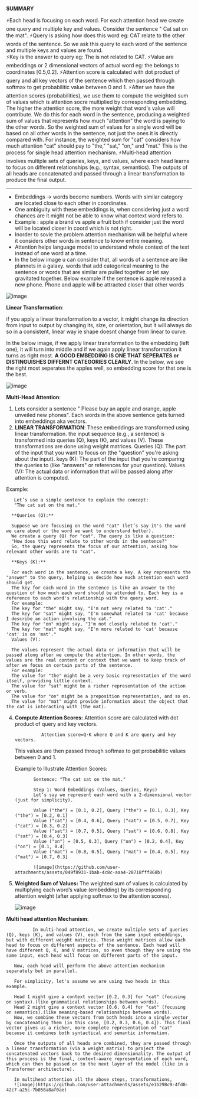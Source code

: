 

**SUMMARY** 

⚡️Each head is focusing on each word. For each attention head we create one query and multiple key and values. Consider the sentence " Cat sat on the mat". 
⚡️Query is asking how does this word eg: CAT relate to the other words of the sentence. So we ask this query to each word of the sentence and multiple keys and values are found.  
⚡️Key is the answer to query eg: The is not related to CAT. 
⚡️Value are embeddings or 2 dimensional vectors of actual word eg: the belongs to coordinates [0.5,0.2]. 
⚡️Attention score is calculated with dot product of query and all key vectors of the sentence which then passed through softmax to get probabilitic value between 0 and 1. 
⚡️After we have the attention scores (probabilities), we use them to compute the weighted sum of values which is attention socre multiplied by corresponding embedding. The higher the attention score, the more weight that word's value will contribute. We do this for each word in the sentence, producing a weighted sum of values that represents how much "attention" the word is paying to the other words. So the weighted sum of values for a single word will be based on all other words in the sentence, not just the ones it is directly compared with. For instance, the weighted sum for "cat" considers how much attention "cat" should pay to "the," "sat," "on," and "mat." This is the process for single head attention mechanism.
⚡️Multi-head attention involves multiple sets of queries, keys, and values, where each head learns to focus on different relationships (e.g., syntax, semantics). The outputs of all heads are concatenated and passed through a linear transformation to produce the final output.

___________________________________________________________________________________________________________________________

* Embeddings -> words become numbers. Words with similar category are located close to each other in coordinates. 
* One ambiguity with these embeddings is, when considering just a word chances are it might not be able to know what context word refers to. 
* Example : apple a brand vs apple a fruit both if consider just the word will be located closer in coord which is not right. 
* Inorder to sovle the problem attention mechanism will be helpful where it considers other words in sentence to know entire meaning.
* Attention helps language model to understand whole context of the text instead of one word at a time. 
* In the below image u can consider that, all words of a sentence are like plannets in a galaxy. words that add categorical meaning to the sentence or words that are similar are pulled together or let say gravitated together. 
Below example if the sentence is apple released a new phone. Phone and apple will be attracted closer that other words

![image](https://github.com/user-attachments/assets/0bd907fc-de02-48db-9070-25083a148c07)

**Linear Transformation**:

if you apply a linear transformation to a vector, it might change its direction from input to output by changing its, size, or orientation, but it will always do so in a consistent, linear way ie shape doesnt change from linear to curve. 

In the below image, if we apply linear transformation to the embedding (left one), it will turn into middle and if we again apply linear transformation it turns as right most. **A GOOD EMBEDDING IS ONE THAT SEPERATES or DISTINGUISHES DIFFERNT CATEGORIES CLEARLY**. 
In the below, we see the right most seperates the apples well, so embedding score for that one is the best. 

![image](https://github.com/user-attachments/assets/7f89fc1c-84bf-454a-9af4-76302213eef2)


**Multi-Head Attention**:

1) Lets consider a sentence " Please buy an apple and orange, apple unveiled new phones". Each words in the above sentence gets turned into embeddings aka vectors.
2)  **LINEAR TRANSFORMATION**: These embeddings are transformed using linear transformation. the input sequence (e.g., a sentence) is transformed into queries (Q), keys (K), and values (V). These transformations are done using weight matrices. 
       Queries (Q): The part of the input that you want to focus on (the "question" you're asking about the input).
       keys (K): The part of the input that you're comparing the queries to (like "answers" or references for your question).
       Values (V): The actual data or information that will be passed along after attention is computed.

   Example:
       
       Let’s use a simple sentence to explain the concept:
       "The cat sat on the mat."

      **Queries (Q):**
      
      Suppose we are focusing on the word "cat" (let’s say it's the word we care about or the word we want to understand better).
      We create a query (Q) for "cat". The query is like a question:
      "How does this word relate to other words in the sentence?"
      So, the query represents the focus of our attention, asking how relevant other words are to "cat".
      
      **Keys (K):**
      
      For each word in the sentence, we create a key. A key represents the "answer" to the query, helping us decide how much attention each word should get.
      The key for each word in the sentence is like an answer to the question of how much each word should be attended to. Each key is a reference to each word's relationship with the query word.
      For example:
      The key for "the" might say, "I'm not very related to 'cat'."
      The key for "sat" might say, "I'm somewhat related to 'cat' because I describe an action involving the cat."
      The key for "on" might say, "I'm not closely related to 'cat'."
      The key for "mat" might say, "I'm more related to 'cat' because 'cat' is on 'mat'."
      Values (V):
      
      The values represent the actual data or information that will be passed along after we compute the attention. In other words, the values are the real content or context that we want to keep track of after we focus on certain parts of the sentence.
      For example:
      The value for "the" might be a very basic representation of the word itself, providing little context.
      The value for "sat" might be a richer representation of the action or verb.
      The value for "on" might be a preposition representation, and so on.
      The value for "mat" might provide information about the object that the cat is interacting with (the mat).



4) **Compute Attention Scores:**
   Attention score are calculated with dot product of query and key vectors.

                 Attention score=Q⋅K where Q and K are query and key vectors.
   This values are then passed through softmax to get probabilitic values between 0 and 1. 

   Example to Illustrate Attention Scores:
              
              Sentence: "The cat sat on the mat."
              
              Step 1: Word Embeddings (Values, Queries, Keys)
              Let’s say we represent each word with a 2-dimensional vector (just for simplicity).
              
              Value ("the") = [0.1, 0.2], Query ("the") = [0.1, 0.3], Key ("the") = [0.2, 0.1]
              Value ("cat") = [0.4, 0.6], Query ("cat") = [0.5, 0.7], Key ("cat") = [0.3, 0.2]
              Value ("sat") = [0.7, 0.5], Query ("sat") = [0.6, 0.8], Key ("sat") = [0.4, 0.3]
              Value ("on") = [0.5, 0.3], Query ("on") = [0.2, 0.4], Key ("on") = [0.1, 0.4]
              Value ("mat") = [0.8, 0.5], Query ("mat") = [0.4, 0.5], Key ("mat") = [0.7, 0.3]

              ![image](https://github.com/user-attachments/assets/049f8931-1bab-4c8c-aaa4-28718fff868b)


5) **Weighted Sum of Values:**
   The weighted sum of values is calculated by multiplying each word’s value (embedding) by its corresponding attention weight (after applying softmax to the attention scores).
   
   ![image](https://github.com/user-attachments/assets/d7d5a78c-ddb9-4429-b76c-f0c17a87c770)


**Multi head attention Mechanism**:
              
              In multi-head attention, we create multiple sets of queries (Q), keys (K), and values (V), each from the same input embeddings, but with different weight matrices. These weight matrices allow each head to focus on different aspects of the sentence. Each head will have different Q, K, and V matrices, so even though they are using the same input, each head will focus on different parts of the input.
       
       Now, each head will perform the above attention mechanism separately but in parallel.
       
       For simplicity, let's assume we are using two heads in this example.
       
       Head 1 might give a context vector [0.2, 0.3] for "cat" (focusing on syntax).(like grammatical relationships between words).
       Head 2 might give a context vector [0.6, 0.4] for "cat" (focusing on semantics).(like meaning-based relationships between words).
       Now, we combine these vectors from both heads into a single vector by concatenating them (in this case, [0.2, 0.3, 0.6, 0.4]). This final vector gives us a richer, more complete representation of "cat" because it combines both syntactical and semantic information.
       
       Once the outputs of all heads are combined, they are passed through a linear transformation (via a weight matrix) to project the concatenated vectors back to the desired dimensionality. The output of this process is the final, context-aware representation of each word, which can then be passed on to the next layer of the model (like in a Transformer architecture).
       
       In multihead attention all the above steps, transformations, 
       ![image](https://github.com/user-attachments/assets/e1b298c9-4fd8-42c7-a25c-7b058a8af0ae)

       




